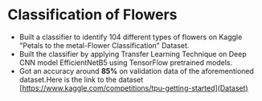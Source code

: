 # Classification of Flowers
* Built a classifier to identify 104 different types of flowers on Kaggle "Petals to the metal-Flower Classification" Dataset.
* Built the classifier by applying Transfer Learning Technique on Deep CNN model EfficientNetB5 using TensorFlow pretrained models.
* Got an accuracy around **85%** on validation data of the aforementioned dataset.Here is the link to the dataset [https://www.kaggle.com/competitions/tpu-getting-started](Dataset)
